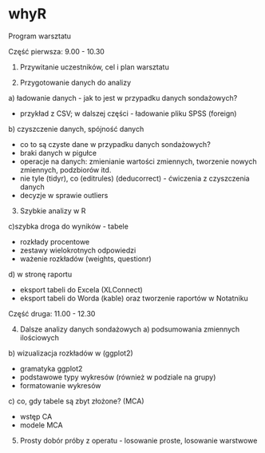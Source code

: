 # whyR

Program warsztatu

Część pierwsza: 9.00 - 10.30

1. Przywitanie uczestników, cel i plan warsztatu

2. Przygotowanie danych do analizy

a) ładowanie danych - jak to jest w przypadku danych sondażowych?
- przykład z CSV; w dalszej części - ładowanie pliku SPSS (foreign)

b) czyszczenie danych, spójność danych
- co to są czyste dane w przypadku danych sondażowych?
- braki danych w pigułce
- operacje na danych: zmienianie wartości zmiennych, tworzenie nowych zmiennych, podzbiorów itd.
- nie tyle (tidyr), co (editrules) (deducorrect) - ćwiczenia z czyszczenia danych
- decyzje w sprawie outliers

3) Szybkie analizy w R 

c)szybka droga do wyników - tabele
- rozkłady procentowe
- zestawy wielokrotnych odpowiedzi
- ważenie rozkładów (weights, questionr)

d) w stronę raportu
- eksport tabeli do Excela (XLConnect)
- eksport tabeli do Worda (kable) oraz tworzenie raportów w Notatniku

Część druga: 11.00 - 12.30

4) Dalsze analizy danych sondażowych
a) podsumowania zmiennych ilościowych

b) wizualizacja rozkładów w (ggplot2)
- gramatyka ggplot2
- podstawowe typy wykresów (również w podziale na grupy)
- formatowanie wykresów

c) co, gdy tabele są zbyt złożone? (MCA)
- wstęp CA
- modele MCA

5) Prosty dobór próby z operatu - losowanie proste, losowanie warstwowe
